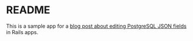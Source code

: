 # README

This is a sample app for a [blog post about editing PostgreSQL JSON fields](http://faxon.org/2015/02/03/edit-rails-activerecord-json-attributes-in-html-forms) in Rails apps.

